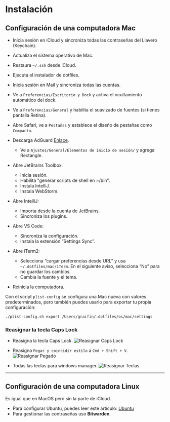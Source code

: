 # Instalación

## Configuración de una computadora Mac

- Inicia sesión en iCloud y sincroniza todas las contraseñas del Llavero (Keychain).
- Actualiza el sistema operativo de Mac.
- Restaura `~/.ssh` desde iCloud.
- Ejecuta el instalador de dotfiles.
- Inicia sesión en Mail y sincroniza todas las cuentas.
- Ve a `Preferencias/Escritorio y Dock` y activa el ocultamiento automático del dock.
- Ve a `Preferencias/General` y habilita el suavizado de fuentes (si tienes pantalla Retina).
- Abre Safari, ve a `Pestañas` y establece el diseño de pestañas como `Compacto`.
- Descarga AdGuard [Enlace](https://adguard-dns.io/en/public-dns.html).
  - Ve a `Ajustes/General/Elementos de inicio de sesión/` y agrega Rectangle.

- Abre JetBrains Toolbox:
  - Inicia sesión.
  - Habilita "generar scripts de shell en \~/bin".
  - Instala IntelliJ.
  - Instala WebStorm.

- Abre IntelliJ:
  - Importa desde la cuenta de JetBrains.
  - Sincroniza los plugins.
- Abre VS Code:
  - Sincroniza la configuración.
  - Instala la extensión “Settings Sync”.
- Abre iTerm2:
  - Selecciona “cargar preferencias desde URL” y usa `~/.dotfiles/mac/iTerm`. En el siguiente aviso, selecciona “No” para no guardar los cambios.
  - Cambia la fuente y el tema.
- Reinicia la computadora.

Con el script `plist-config` se configura una Mac nueva con valores predeterminados, pero también puedes usarlo para exportar tu propia configuración:

```bash
./plist-config.sh export /Users/graifin/.dotfiles/os/mac/settings
```

### Reasignar la tecla Caps Lock

- Reasigna la tecla Caps Lock.
  ![Reasignar Caps Lock](https://i.ibb.co/zXf6R65/Screenshot-2024-01-01-at-2-01-45-PM.png)

- Reasigna `Pegar y coincidir estilo` a `Cmd + Shift + V`.
  ![Reasignar Pegado](https://i.ibb.co/XbNSHCt/Screenshot-2024-01-06-at-8-53-52-PM.png)

- Todas las teclas para windows manager.
  ![Reasignar Teclas](https://i.ibb.co/C3F3sP6N/Screenshot-2025-05-09-at-21-40-16.png)

---

## Configuración de una computadora Linux

Es igual que en MacOS pero sin la parte de iCloud.

- Para configurar Ubuntu, puedes leer este artículo:
  [Ubuntu](https://medium.com/@erickvasm/ubuntu-setup-29323c81a258)
- Para gestionar las contraseñas uso **Bitwarden**.
